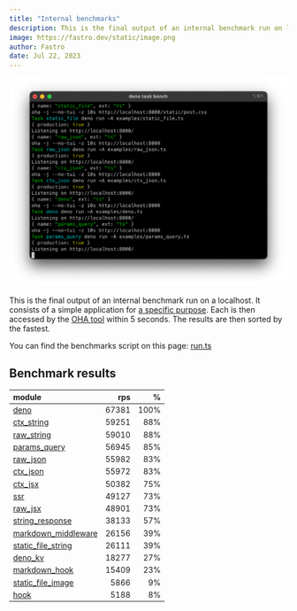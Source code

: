 ```yaml
---
title: "Internal benchmarks"
description: This is the final output of an internal benchmark run on localhost
image: https://fastro.dev/static/image.png
author: Fastro
date: Jul 22, 2023
---
```


![bench](/static/bench.png)

This is the final output of an internal benchmark run on a localhost. It consists of a simple application for [a specific purpose](https://github.com/fastrodev/fastro/blob/main/deno.json). Each is then accessed by the [OHA tool](https://github.com/hatoo/oha) within 5 seconds. The results are then sorted by the fastest.

You can find the benchmarks script on this page: [run.ts](https://github.com/fastrodev/fastro/blob/main/bench/run.ts)

## Benchmark results


| module                                                                                               |   rps |    % |
| :--------------------------------------------------------------------------------------------------- | ----: | ---: |
| [deno](https://github.com/fastrodev/fastro/blob/main/examples/deno.ts)                               | 67381 | 100% |
| [ctx_string](https://github.com/fastrodev/fastro/blob/main/examples/ctx_string.ts)                   | 59251 |  88% |
| [raw_string](https://github.com/fastrodev/fastro/blob/main/examples/raw_string.ts)                   | 59010 |  88% |
| [params_query](https://github.com/fastrodev/fastro/blob/main/examples/params_query.ts)               | 56945 |  85% |
| [raw_json](https://github.com/fastrodev/fastro/blob/main/examples/raw_json.ts)                       | 55982 |  83% |
| [ctx_json](https://github.com/fastrodev/fastro/blob/main/examples/ctx_json.ts)                       | 55972 |  83% |
| [ctx_jsx](https://github.com/fastrodev/fastro/blob/main/examples/ctx_jsx.tsx)                        | 50382 |  75% |
| [ssr](https://github.com/fastrodev/fastro/blob/main/examples/ssr.ts)                                 | 49127 |  73% |
| [raw_jsx](https://github.com/fastrodev/fastro/blob/main/examples/raw_jsx.tsx)                        | 48901 |  73% |
| [string_response](https://github.com/fastrodev/fastro/blob/main/examples/string_response.ts)         | 38133 |  57% |
| [markdown_middleware](https://github.com/fastrodev/fastro/blob/main/examples/markdown_middleware.ts) | 26156 |  39% |
| [static_file_string](https://github.com/fastrodev/fastro/blob/main/examples/static_file_string.ts)   | 26111 |  39% |
| [deno_kv](https://github.com/fastrodev/fastro/blob/main/examples/deno_kv.ts)                         | 18277 |  27% |
| [markdown_hook](https://github.com/fastrodev/fastro/blob/main/examples/markdown_hook.ts)             | 15409 |  23% |
| [static_file_image](https://github.com/fastrodev/fastro/blob/main/examples/static_file_image.ts)     |  5866 |   9% |
| [hook](https://github.com/fastrodev/fastro/blob/main/examples/hook.ts)                               |  5188 |   8% |